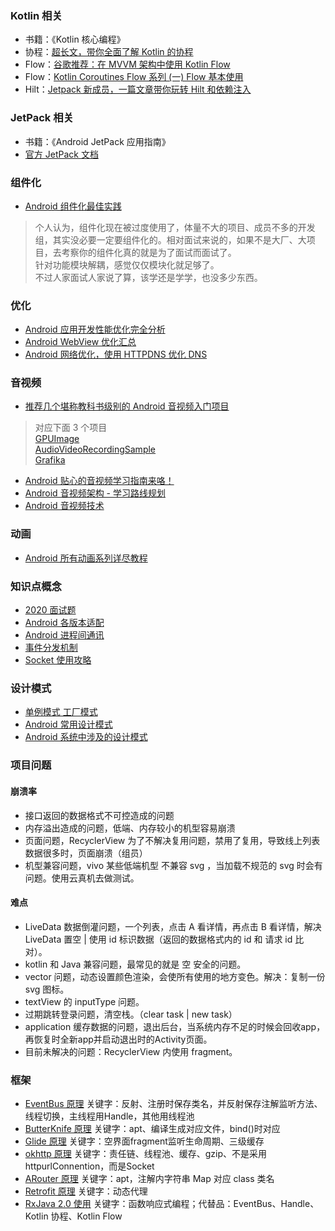 
### Kotlin 相关

* 书籍：《Kotlin 核心编程》
* 协程：[超长文，带你全面了解 Kotlin 的协程](https://blog.csdn.net/c10wtiybq1ye3/article/details/103640848)  
* Flow：[谷歌推荐：在 MVVM 架构中使用 Kotlin Flow](https://www.jianshu.com/p/0696c7252b50)  
* Flow：[Kotlin Coroutines Flow 系列 (一) Flow 基本使用](https://juejin.cn/post/6844904057530908679)  
* Hilt：[Jetpack 新成员，一篇文章带你玩转 Hilt 和依赖注入](https://zhuanlan.zhihu.com/p/335631378)  


### JetPack 相关

* 书籍：《Android JetPack 应用指南》  
* [官方 JetPack 文档](https://developer.android.google.cn/topic/libraries/architecture)  

### 组件化

* [Android 组件化最佳实践](https://juejin.cn/post/6844903649102004231)  

> 个人认为，组件化现在被过度使用了，体量不大的项目、成员不多的开发组，其实没必要一定要组件化的。相对面试来说的，如果不是大厂、大项目，去考察你的组件化真的就是为了面试而面试了。  
> 针对功能模块解耦，感觉仅仅模块化就足够了。  
> 不过人家面试人家说了算，该学还是学学，也没多少东西。

### 优化

* [Android 应用开发性能优化完全分析](https://blog.csdn.net/yanbober/article/details/48394201)  
* [Android WebView 优化汇总](https://www.jianshu.com/p/6179d51281da)  
* [Android 网络优化，使用 HTTPDNS 优化 DNS](https://www.cnblogs.com/plokmju/p/okhttp_httpdns.html)  


### 音视频

* [推荐几个堪称教科书级别的 Android 音视频入门项目](https://segmentfault.com/a/1190000022561224)  
> 对应下面 3 个项目  
> [GPUImage](https://github.com/cats-oss/android-gpuimage)  
> [AudioVideoRecordingSample](https://github.com/saki4510t/AudioVideoRecordingSample)  
> [Grafika](https://github.com/google/grafika)

* [Android 贴心的音视频学习指南来咯！](https://www.ershicimi.com/p/006c89b87988f65950eeb54f2308273e)  
* [Android 音视频架构 - 学习路线规划](https://blog.csdn.net/coding_man_xie/article/details/104829455)  
* [Android 音视频技术](https://www.cnblogs.com/renhui/category/1011048.html)  


### 动画

* [Android 所有动画系列详尽教程](https://github.com/OCNYang/Android-Animation-Set)  

### 知识点概念

* [2020 面试题](https://xiaozhuanlan.com/topic/7548023169)
* [Android 各版本适配](https://www.jianshu.com/p/a3baa6babe00)  
* [Android 进程间通讯](https://www.cnblogs.com/sixrain/p/11149780.html)  
* [事件分发机制](https://www.cnblogs.com/chengxuyinli/p/9979826.html)  
* [Socket 使用攻略](https://www.jianshu.com/p/089fb79e308b)  


### 设计模式  

* [单例模式 工厂模式](https://zhuanlan.zhihu.com/p/93770973)   
* [Android 常用设计模式](https://blog.csdn.net/chaoshenzhaoxichao/article/details/79839359)  
* [Android 系统中涉及的设计模式](https://blog.csdn.net/varistor/article/details/91446009?utm_medium=distribute.pc_relevant.none-task-blog-BlogCommendFromMachineLearnPai2-2.control&dist_request_id=1328593.24992.16148409745428659&depth_1-utm_source=distribute.pc_relevant.none-task-blog-BlogCommendFromMachineLearnPai2-2.control)  


### 项目问题

#### 崩溃率  
* 接口返回的数据格式不可控造成的问题
* 内存溢出造成的问题，低端、内存较小的机型容易崩溃
* 页面问题，RecyclerView 为了不解决复用问题，禁用了复用，导致线上列表数据很多时，页面崩溃（组员）
* 机型兼容问题，vivo 某些低端机型 不兼容 svg ，当加载不规范的 svg 时会有问题。使用云真机去做测试。

#### 难点
* LiveData 数据倒灌问题，一个列表，点击 A 看详情，再点击 B 看详情，解决 LiveData 置空 | 使用 id 标识数据（返回的数据格式内的 id 和 请求 id 比对）。
* kotlin 和 Java 兼容问题，最常见的就是 空 安全的问题。
* vector 问题，动态设置颜色渲染，会使所有使用的地方变色。解决：复制一份 svg 图标。
* textView 的 inputType 问题。
* 过期跳转登录问题，清空栈。（clear task | new task）
* application 缓存数据的问题，退出后台，当系统内存不足的时候会回收app，再恢复时全新app并启动退出时的Activity页面。
* 目前未解决的问题：RecyclerView 内使用 fragment。


### 框架
* [EventBus 原理](https://www.cnblogs.com/huansky/p/10926138.html) 关键字：反射、注册时保存类名，并反射保存注解监听方法、线程切换，主线程用Handle，其他用线程池  
* [ButterKnife 原理](https://www.jianshu.com/p/99e080606de3) 关键字：apt、编译生成对应文件，bind()时对应  
* [Glide 原理](https://blog.csdn.net/gzsuperwin/article/details/109075916) 关键字：空界面fragment监听生命周期、三级缓存  
* [okhttp 原理](https://www.jianshu.com/p/d7eced552553) 关键字：责任链、线程池、缓存、gzip、不是采用httpurlConnention，而是Socket  
* [ARouter 原理](https://www.cnblogs.com/ldq2016/p/10504652.html) 关键字：apt，注解内字符串 Map 对应 class 类名  
* [Retrofit 原理](https://www.cnblogs.com/ijkzen/p/14455642.html) 关键字：动态代理  
* [RxJava 2.0 使用](https://www.jianshu.com/u/c50b715ccaeb) 关键字：函数响应式编程；代替品：EventBus、Handle、Kotlin 协程、Kotlin Flow  
